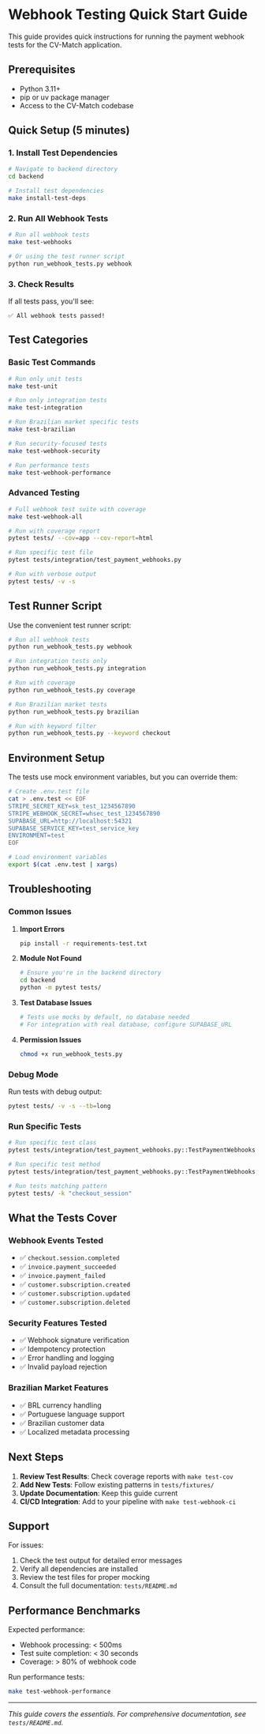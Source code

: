# Webhook Testing Quick Start Guide

This guide provides quick instructions for running the payment webhook tests for the CV-Match application.

## Prerequisites

- Python 3.11+
- pip or uv package manager
- Access to the CV-Match codebase

## Quick Setup (5 minutes)

### 1. Install Test Dependencies

```bash
# Navigate to backend directory
cd backend

# Install test dependencies
make install-test-deps
```

### 2. Run All Webhook Tests

```bash
# Run all webhook tests
make test-webhooks

# Or using the test runner script
python run_webhook_tests.py webhook
```

### 3. Check Results

If all tests pass, you'll see:
```
✅ All webhook tests passed!
```

## Test Categories

### Basic Test Commands

```bash
# Run only unit tests
make test-unit

# Run only integration tests
make test-integration

# Run Brazilian market specific tests
make test-brazilian

# Run security-focused tests
make test-webhook-security

# Run performance tests
make test-webhook-performance
```

### Advanced Testing

```bash
# Full webhook test suite with coverage
make test-webhook-all

# Run with coverage report
pytest tests/ --cov=app --cov-report=html

# Run specific test file
pytest tests/integration/test_payment_webhooks.py

# Run with verbose output
pytest tests/ -v -s
```

## Test Runner Script

Use the convenient test runner script:

```bash
# Run all webhook tests
python run_webhook_tests.py webhook

# Run integration tests only
python run_webhook_tests.py integration

# Run with coverage
python run_webhook_tests.py coverage

# Run Brazilian market tests
python run_webhook_tests.py brazilian

# Run with keyword filter
python run_webhook_tests.py --keyword checkout
```

## Environment Setup

The tests use mock environment variables, but you can override them:

```bash
# Create .env.test file
cat > .env.test << EOF
STRIPE_SECRET_KEY=sk_test_1234567890
STRIPE_WEBHOOK_SECRET=whsec_test_1234567890
SUPABASE_URL=http://localhost:54321
SUPABASE_SERVICE_KEY=test_service_key
ENVIRONMENT=test
EOF

# Load environment variables
export $(cat .env.test | xargs)
```

## Troubleshooting

### Common Issues

1. **Import Errors**
   ```bash
   pip install -r requirements-test.txt
   ```

2. **Module Not Found**
   ```bash
   # Ensure you're in the backend directory
   cd backend
   python -m pytest tests/
   ```

3. **Test Database Issues**
   ```bash
   # Tests use mocks by default, no database needed
   # For integration with real database, configure SUPABASE_URL
   ```

4. **Permission Issues**
   ```bash
   chmod +x run_webhook_tests.py
   ```

### Debug Mode

Run tests with debug output:

```bash
pytest tests/ -v -s --tb=long
```

### Run Specific Tests

```bash
# Run specific test class
pytest tests/integration/test_payment_webhooks.py::TestPaymentWebhooks

# Run specific test method
pytest tests/integration/test_payment_webhooks.py::TestPaymentWebhooks::test_checkout_session_completed_webhook_success

# Run tests matching pattern
pytest tests/ -k "checkout_session"
```

## What the Tests Cover

### Webhook Events Tested
- ✅ `checkout.session.completed`
- ✅ `invoice.payment_succeeded`
- ✅ `invoice.payment_failed`
- ✅ `customer.subscription.created`
- ✅ `customer.subscription.updated`
- ✅ `customer.subscription.deleted`

### Security Features Tested
- ✅ Webhook signature verification
- ✅ Idempotency protection
- ✅ Error handling and logging
- ✅ Invalid payload rejection

### Brazilian Market Features
- ✅ BRL currency handling
- ✅ Portuguese language support
- ✅ Brazilian customer data
- ✅ Localized metadata processing

## Next Steps

1. **Review Test Results**: Check coverage reports with `make test-cov`
2. **Add New Tests**: Follow existing patterns in `tests/fixtures/`
3. **Update Documentation**: Keep this guide current
4. **CI/CD Integration**: Add to your pipeline with `make test-webhook-ci`

## Support

For issues:

1. Check the test output for detailed error messages
2. Verify all dependencies are installed
3. Review the test files for proper mocking
4. Consult the full documentation: `tests/README.md`

## Performance Benchmarks

Expected performance:
- Webhook processing: < 500ms
- Test suite completion: < 30 seconds
- Coverage: > 80% of webhook code

Run performance tests:
```bash
make test-webhook-performance
```

---

*This guide covers the essentials. For comprehensive documentation, see `tests/README.md`.*